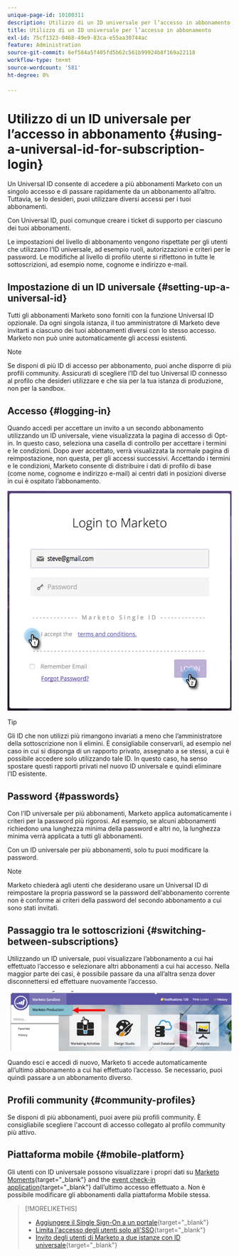```yaml
---
unique-page-id: 10100311
description: Utilizzo di un ID universale per l’accesso in abbonamento - Documentazione di Marketo - Documentazione del prodotto
title: Utilizzo di un ID universale per l’accesso in abbonamento
exl-id: 75cf1323-0468-49e9-83ca-e55aa30744ac
feature: Administration
source-git-commit: 6ef584a5f405fd5b62c561b99924b8f169a22118
workflow-type: tm+mt
source-wordcount: '581'
ht-degree: 0%

---
```


# Utilizzo di un ID universale per l’accesso in abbonamento {#using-a-universal-id-for-subscription-login}

Un Universal ID consente di accedere a più abbonamenti Marketo con un singolo accesso e di passare rapidamente da un abbonamento all’altro. Tuttavia, se lo desideri, puoi utilizzare diversi accessi per i tuoi abbonamenti.

Con Universal ID, puoi comunque creare i ticket di supporto per ciascuno dei tuoi abbonamenti.

Le impostazioni del livello di abbonamento vengono rispettate per gli utenti che utilizzano l’ID universale, ad esempio ruoli, autorizzazioni e criteri per le password. Le modifiche al livello di profilo utente si riflettono in tutte le sottoscrizioni, ad esempio nome, cognome e indirizzo e-mail.

## Impostazione di un ID universale {#setting-up-a-universal-id}

Tutti gli abbonamenti Marketo sono forniti con la funzione Universal ID opzionale. Da ogni singola istanza, il tuo amministratore di Marketo deve invitarti a ciascuno dei tuoi abbonamenti diversi con lo stesso accesso. Marketo non può unire automaticamente gli accessi esistenti.

>[!NOTE]
>
>Se disponi di più ID di accesso per abbonamento, puoi anche disporre di più profili community. Assicurati di scegliere l’ID del tuo Universal ID connesso al profilo che desideri utilizzare e che sia per la tua istanza di produzione, non per la sandbox.

## Accesso {#logging-in}

Quando accedi per accettare un invito a un secondo abbonamento utilizzando un ID universale, viene visualizzata la pagina di accesso di Opt-in. In questo caso, seleziona una casella di controllo per accettare i termini e le condizioni. Dopo aver accettato, verrà visualizzata la normale pagina di reimpostazione, non questa, per gli accessi successivi. Accettando i termini e le condizioni, Marketo consente di distribuire i dati di profilo di base (come nome, cognome e indirizzo e-mail) ai centri dati in posizioni diverse in cui è ospitato l’abbonamento.

![](assets/new-login-reduced-hands-name.png)

>[!TIP]
>
>Gli ID che non utilizzi più rimangono invariati a meno che l’amministratore della sottoscrizione non li elimini. È consigliabile conservarli, ad esempio nel caso in cui si disponga di un rapporto privato, assegnato a se stessi, a cui è possibile accedere solo utilizzando tale ID. In questo caso, ha senso spostare questi rapporti privati nel nuovo ID universale e quindi eliminare l’ID esistente.

## Password {#passwords}

Con l’ID universale per più abbonamenti, Marketo applica automaticamente i criteri per la password più rigorosi. Ad esempio, se alcuni abbonamenti richiedono una lunghezza minima della password e altri no, la lunghezza minima verrà applicata a tutti gli abbonamenti.

Con un ID universale per più abbonamenti, solo tu puoi modificare la password.

>[!NOTE]
>
>Marketo chiederà agli utenti che desiderano usare un Universal ID di reimpostare la propria password se la password dell&#39;abbonamento corrente non è conforme ai criteri della password del secondo abbonamento a cui sono stati invitati.

## Passaggio tra le sottoscrizioni {#switching-between-subscriptions}

Utilizzando un ID universale, puoi visualizzare l’abbonamento a cui hai effettuato l’accesso e selezionare altri abbonamenti a cui hai accesso. Nella maggior parte dei casi, è possibile passare da una all’altra senza dover disconnettersi ed effettuare nuovamente l’accesso.

![](assets/image2016-11-3-15-3a10-3a16.png)

Quando esci e accedi di nuovo, Marketo ti accede automaticamente all’ultimo abbonamento a cui hai effettuato l’accesso. Se necessario, puoi quindi passare a un abbonamento diverso.

## Profili community {#community-profiles}

Se disponi di più abbonamenti, puoi avere più profili community. È consigliabile scegliere l&#39;account di accesso collegato al profilo community più attivo.

## Piattaforma mobile {#mobile-platform}

Gli utenti con ID universale possono visualizzare i propri dati su [Marketo Moments](/help/marketo/product-docs/core-marketo-concepts/mobile-apps/marketo-moments/understanding-moments/understanding-marketo-moments.md){target="_blank"} and the [event check-in application](/help/marketo/product-docs/core-marketo-concepts/mobile-apps/event-check-in/event-check-in-overview.md){target="_blank"} dall’ultimo accesso effettuato a. Non è possibile modificare gli abbonamenti dalla piattaforma Mobile stessa.

>[!MORELIKETHIS]
>
>* [Aggiungere il Single Sign-On a un portale](/help/marketo/product-docs/administration/additional-integrations/add-single-sign-on-to-a-portal.md){target="_blank"}
>* [Limita l&#39;accesso degli utenti solo all&#39;SSO](/help/marketo/product-docs/administration/additional-integrations/restrict-user-login-to-sso-only.md){target="_blank"}
>* [Invito degli utenti di Marketo a due istanze con ID universale](https://nation.marketo.com/t5/Knowledgebase/Inviting-Marketo-Users-to-Two-Instances-with-Universal-ID-UID/ta-p/251122){target="_blank"}
